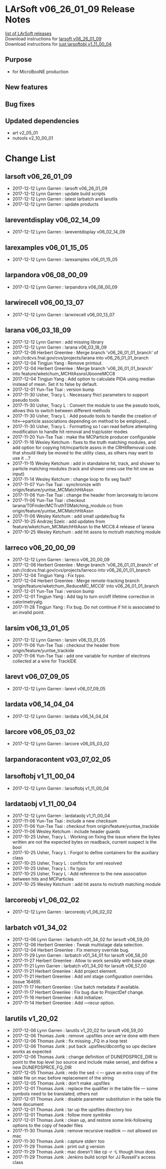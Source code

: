 # LArSoft v06_26_01_09 Release Notes



[list of LArSoft releases](LArSoft_release_list)  
Download instructions for [larsoft v06_26_01_09](https://scisoft.fnal.gov/scisoft/bundles/larsoft/v06_26_01_09/larsoft-v06_26_01_09.html)  
Download instructions for [just larsoftobj v1_11_00_04](https://scisoft.fnal.gov/scisoft/bundles/larsoftobj/v1_11_00_04/larsoftobj-v1_11_00_04.html)

## Purpose

-   for MicroBooNE production

## New features

## Bug fixes

## Updated dependencies

-   art v2_05_01
-   nutools v2_10_00_01

# Change List

## larsoft v06_26_01_09

-   2017-12-12 Lynn Garren : larsoft v06_26_01_09
-   2017-12-12 Lynn Garren : update build scripts
-   2017-12-12 Lynn Garren : latest larbatch and larutils
-   2017-12-12 Lynn Garren : update products

## lareventdisplay v06_02_14_09

-   2017-12-12 Lynn Garren : lareventdisplay v06_02_14_09

## larexamples v06_01_15_05

-   2017-12-12 Lynn Garren : larexamples v06_01_15_05

## larpandora v06_08_00_09

-   2017-12-12 Lynn Garren : larpandora v06_08_00_09

## larwirecell v06_00_13_07

-   2017-12-12 Lynn Garren : larwirecell v06_00_13_07

## larana v06_03_18_09

-   2017-12-12 Lynn Garren : add missing library
-   2017-12-12 Lynn Garren : larana v06_03_18_09
-   2017-12-06 Herbert Greenlee : Merge branch 'v06_26_01_01_branch' of ssh://cdcvs.fnal.gov/cvs/projects/larana into v06_26_01_01_branch
-   2017-12-04 Tingjun Yang : Remove printout.
-   2017-12-04 Herbert Greenlee : Merge branch 'v06_26_01_01_branch' into feature/wketchum_MCHitAssnsUbooneMCC8
-   2017-12-04 Tingjun Yang : Add option to calculate PIDA using median instead of mean. Set it to false by default.
-   2017-12-01 Yun-Tse Tsai : version bump
-   2017-11-30 Usher, Tracy L : Necessary fhicl parameters to support pseudo tools
-   2017-11-30 Usher, Tracy L : Convert the module to use the pseudo tools, allows this to switch between different methods
-   2017-11-30 Usher, Tracy L : Add pseudo tools to handle the creation of hit\<—\>particle associations depending on method to be employed…
-   2017-11-30 Usher, Tracy L : Formatting so I can read before attempting modification to handle hit removal and trajcluster modes
-   2017-11-20 Yun-Tse Tsai : make the MCParticle producer configurable
-   2017-11-16 Wesley Ketchum : fixes to the truth matching modules, and add option for copying hit/mcparticle assns in the CRHitRemoval code. that should likely be moved to the utility class, as others may want to use it …?
-   2017-11-15 Wesley Ketchum : add in standalone hit, track, and shower to particle matching modules (track and shower ones use the hit one as input)
-   2017-11-14 Wesley Ketchum : change loop to fix seg fault?
-   2017-11-07 Yun-Tse Tsai : synchronize with origin/feature/yuntse_MCMatchHitAssn
-   2017-11-06 Yun-Tse Tsai : change the header from larcorealg to larcore
-   2017-11-06 Yun-Tse Tsai : checkout larana/T0Finder/MCTruthT0Matching_module.cc from origin/feature/yuntse_MCMatchHitAssn
-   2017-11-06 Wesley Ketchum : add small update/bug fix
-   2017-10-25 Andrzej Szelc : add updates from feature/wketchum_MCMatchHitAssn to the MCC8.4 release of larana
-   2017-10-25 Wesley Ketchum : add hit assns to mctruth matching module

## larreco v06_20_00_09

-   2017-12-12 Lynn Garren : larreco v06_20_00_09
-   2017-12-06 Herbert Greenlee : Merge branch 'v06_26_01_01_branch' of ssh://cdcvs.fnal.gov/cvs/projects/larreco into v06_26_01_01_branch
-   2017-12-04 Tingjun Yang : Fix typo.
-   2017-12-04 Herbert Greenlee : Merge remote-tracking branch 'origin/feature/wketchum_ReduceMC_MCC8' into v06_26_01_01_branch
-   2017-12-01 Yun-Tse Tsai : version bump
-   2017-12-01 Tingjun Yang : Add tag to turn on/off lifetime correction in calorimetryalg.
-   2017-11-28 Tingjun Yang : Fix bug. Do not continue if hit is associated to an invalid point.

## larsim v06_13_01_05

-   2017-12-12 Lynn Garren : larsim v06_13_01_05
-   2017-11-06 Yun-Tse Tsai : checkout the header from origin/feature/yuntse_trackide
-   2017-11-06 Yun-Tse Tsai : add one variable for number of electrons collected at a wire for TrackIDE

## larevt v06_07_09_05

-   2017-12-12 Lynn Garren : larevt v06_07_09_05

## lardata v06_14_04_04

-   2017-12-12 Lynn Garren : lardata v06_14_04_04

## larcore v06_05_03_02

-   2017-12-12 Lynn Garren : larcore v06_05_03_02

## larpandoracontent v03_07_02_05

## larsoftobj v1_11_00_04

-   2017-12-12 Lynn Garren : larsoftobj v1_11_00_04

## lardataobj v1_11_00_04

-   2017-12-12 Lynn Garren : lardataobj v1_11_00_04
-   2017-11-06 Yun-Tse Tsai : include a new checksum
-   2017-11-06 Yun-Tse Tsai : checkout from origin/feature/yuntse_trackide
-   2017-11-06 Wesley Ketchum : include header guards
-   2017-10-25 Usher, Tracy L : Working on fixing the issue where the bytes written are not the expected bytes on readback, current suspect is the bool
-   2017-10-25 Usher, Tracy L : Forgot to define containers for the auxiliary class
-   2017-10-25 Usher, Tracy L : conflicts for xml resolved
-   2017-10-25 Usher, Tracy L : fix typo
-   2017-10-25 Usher, Tracy L : Add reference to the new association between hits and MCParticles
-   2017-10-25 Wesley Ketchum : add hit assns to mctruth matching module

## larcoreobj v1_06_02_02

-   2017-12-12 Lynn Garren : larcoreobj v1_06_02_02

## larbatch v01_34_02

-   2017-12-06 Lynn Garren : larbatch v01_34_02 for larsoft v06_59_00
-   2017-12-06 Herbert Greenlee : Tweak multistage data selection.
-   2017-12-04 Herbert Greenlee : Fix memory override bug.
-   2017-11-29 Lynn Garren : larbatch v01_34_01 for larsoft v06_58_00
-   2017-11-27 Herbert Greenlee : Allow <previousstage> to work sensibly with base stage.
-   2017-11-21 Lynn Garren : larbatch v01_34_00 for larsoft v06_57_00
-   2017-11-21 Herbert Greenlee : Add <role> project element.
-   2017-11-21 Herbert Greenlee : Add xml stage configuration overrides (issue 16469).
-   2017-11-17 Herbert Greenlee : Use batch metadata if available.
-   2017-11-17 Herbert Greenlee : Fix bug due to ProjectDef change.
-   2017-11-16 Herbert Greenlee : Add initializer.
-   2017-11-14 Herbert Greenlee : Add —recur option.

## larutils v1_20_02

-   2017-12-06 Lynn Garren : larutils v1_20_02 for larsoft v06_59_00
-   2017-12-06 Thomas Junk : remove .upsfiles once we're done with them
-   2017-12-06 Thomas Junk : fix missing _FQ in a loop test
-   2017-12-06 Thomas Junk : put back .upsfiles/dbconfig so ups declare works as expected
-   2017-12-06 Thomas Junk : change definition of DUNEPDSPRCE_DIR to point to the top level (so source and include make sense), and define a new DUNEPDSPRCE_FQ_DIR
-   2017-12-05 Thomas Junk : redo the sed -i — gave an extra copy of the table file on mac before replacement of the string
-   2017-12-05 Thomas Junk : don't make .upsfiles
-   2017-12-01 Thomas Junk : replace the qualifier in the table file — some symbols need to be translated, others not
-   2017-12-01 Thomas Junk : disable parameter substitution in the table file here document
-   2017-12-01 Thomas Junk : tar up the upsfiles directory too
-   2017-12-01 Thomas Junk : follow more symlinks
-   2017-12-01 Thomas Junk : clean up, and restore some link-following options to the copy of header files
-   2017-11-30 Thomas Junk : remove recursive readlink — not allowed on mac
-   2017-11-30 Thomas Junk : capture stderr too
-   2017-11-29 Thomas Junk : print out g version
-   2017-11-29 Thomas Junk : mac doesn't like cp -r -L though linux does
-   2017-11-29 Thomas Junk : Jenkins build script for JJ Russell's access class
